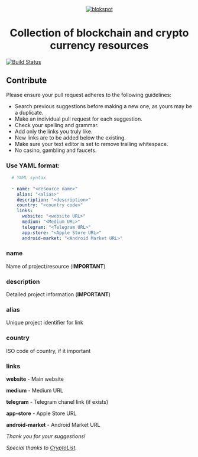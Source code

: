 <p align="center">
  <a href="http://blokspot.io" target="_blank" title="blokspot">
    <img src="https://github.com/blokspot/blockchain-collection/raw/master/blokspot-github-artboard.png" title="blokspot - cryptocurrent resource collection" alt="blokspot"/>
  </a>
</p>

<h1 align="center">Collection of blockchain and crypto currency resources</h1>

[![Build Status](https://travis-ci.org/blokspot/blockchain-collection.svg?branch=master)](https://travis-ci.org/blokspot/blockchain-collection)


## Contribute

Please ensure your pull request adheres to the following guidelines:

* Search previous suggestions before making a new one, as yours may be a duplicate.
* Make an individual pull request for each suggestion.
* Check your spelling and grammar.
* Add only the links you truly like.
* New links are to be added below the existing.
* Make sure your text editor is set to remove trailing whitespace.
* No casino, gambling and faucets.


### Use YAML format:

```YAML
  # YAML syntax
  
  - name: "<resource name>"
    alias: "<alias>"
    description: "<description>"
    country: "<country code>"
    links: 
      website: "<website URL>"
      medium: "<Medium URL>"
      telegram: "<Telegram URL>"
      app-store: "<Apple Store URL>"
      android-market: "<Android Market URL>"
```

### name
Name of project/resource (**IMPORTANT**)

### description
Detailed project information (**IMPORTANT**)

### alias
Unique project identifier for link

### country
ISO code of country, if it important

### links
**website** - Main website

**medium** - Medium URL

**telegram** - Telegram chanel link (if exists)

**app-store** - Apple Store URL

**android-market** - Android Market URL


<i>Thank you for your suggestions!</i>

<i>Special thanks to [CryptoList](https://github.com/coinpride/CryptoList).</i>
